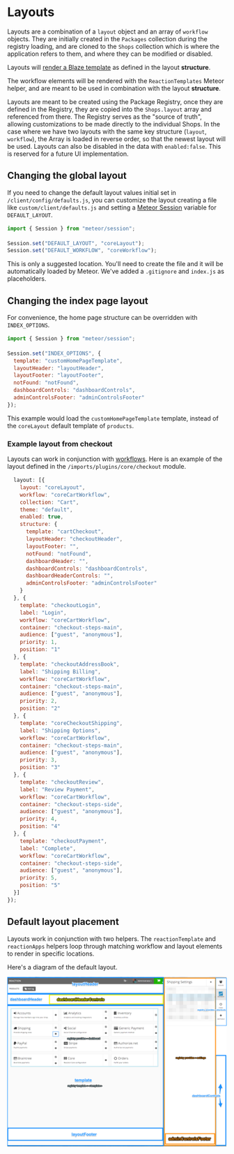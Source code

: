 # Layouts

Layouts are a combination of a `layout` object and an array of `workflow` objects. They are initially created in the `Packages` collection during the registry loading, and are cloned to the `Shops` collection which is where the application refers to them, and where they can be modified or disabled.

Layouts will [render a Blaze template](http://docs.meteor.com/#/full/blaze_render) as defined in the layout **structure**.

The workflow elements will be rendered with the `ReactionTemplates` Meteor helper, and are meant to be used in combination with the layout **structure**.

Layouts are meant to be created using the Package Registry, once they are defined in the Registry, they are copied into the `Shops.layout` array and referenced from there.  The Registry serves as the "source of truth", allowing customizations to be made directly to the individual Shops. In the case where we have two layouts with the same key structure (`layout`, `workflow`), the Array is loaded in reverse order, so that the newest layout will be used. Layouts can also be disabled in the data with `enabled:false`. This is reserved for a future UI implementation.

## Changing the global layout

If you need to change the default layout values initial set in `/client/config/defaults.js`, you can customize the layout creating a file like `custom/client/defaults.js` and setting a [Meteor Session](http://docs.meteor.com/api/session.html) variable for `DEFAULT_LAYOUT`.

```javascript
import { Session } from "meteor/session";

Session.set("DEFAULT_LAYOUT", "coreLayout");
Session.set("DEFAULT_WORKFLOW", "coreWorkflow");
```

This is only a suggested location. You'll need to create the file and it will be automatically loaded by Meteor. We've added a `.gitignore` and `index.js` as placeholders. 

## Changing the index page layout

For convenience, the home page structure can be overridden with `INDEX_OPTIONS`.

```javascript
import { Session } from "meteor/session";

Session.set("INDEX_OPTIONS", {
  template: "customHomePageTemplate",
  layoutHeader: "layoutHeader",
  layoutFooter: "layoutFooter",
  notFound: "notFound",
  dashboardControls: "dashboardControls",
  adminControlsFooter: "adminControlsFooter"
});
```

This example would load the `customHomePageTemplate` template, instead of the `coreLayout` default template of `products`.


### Example layout from checkout

Layouts can work in conjunction with [workflows](/developer/architecture/workflow.md).  Here is an example of the layout defined in the `/imports/plugins/core/checkout` module.

```javascript
  layout: [{
    layout: "coreLayout",
    workflow: "coreCartWorkflow",
    collection: "Cart",
    theme: "default",
    enabled: true,
    structure: {
      template: "cartCheckout",
      layoutHeader: "checkoutHeader",
      layoutFooter: "",
      notFound: "notFound",
      dashboardHeader: "",
      dashboardControls: "dashboardControls",
      dashboardHeaderControls: "",
      adminControlsFooter: "adminControlsFooter"
    }
  }, {
    template: "checkoutLogin",
    label: "Login",
    workflow: "coreCartWorkflow",
    container: "checkout-steps-main",
    audience: ["guest", "anonymous"],
    priority: 1,
    position: "1"
  }, {
    template: "checkoutAddressBook",
    label: "Shipping Billing",
    workflow: "coreCartWorkflow",
    container: "checkout-steps-main",
    audience: ["guest", "anonymous"],
    priority: 2,
    position: "2"
  }, {
    template: "coreCheckoutShipping",
    label: "Shipping Options",
    workflow: "coreCartWorkflow",
    container: "checkout-steps-main",
    audience: ["guest", "anonymous"],
    priority: 3,
    position: "3"
  }, {
    template: "checkoutReview",
    label: "Review Payment",
    workflow: "coreCartWorkflow",
    container: "checkout-steps-side",
    audience: ["guest", "anonymous"],
    priority: 4,
    position: "4"
  }, {
    template: "checkoutPayment",
    label: "Complete",
    workflow: "coreCartWorkflow",
    container: "checkout-steps-side",
    audience: ["guest", "anonymous"],
    priority: 5,
    position: "5"
  }]
});
```
## Default layout placement

Layouts work in conjunction with two helpers.  The `reactionTemplate` and `reactionApps` helpers loop through matching workflow and layout elements to render in specific locations.  

Here's a diagram of the default layout.


![CoreLayout](/assets/developer-registry-layout.png)
